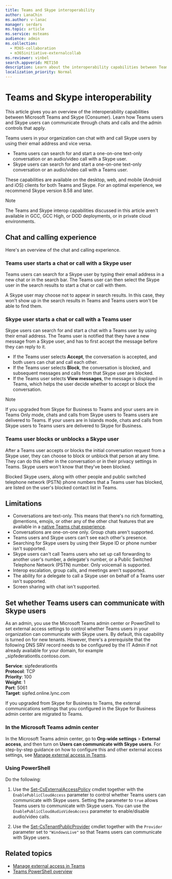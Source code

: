 ```yaml
---
title: Teams and Skype interoperability
author: LanaChin
ms.author: v-lanac
manager: serdars
ms.topic: article
ms.service: msteams
audience: admin
ms.collection:
  - M365-collaboration
  - m365initiative-externalcollab
ms.reviewer: vinbel
search.appverid: MET150
description: Learn about the interoperability capabilities between Teams users in your organization and Skype (Consumer) users.
localization_priority: Normal
---
```


# Teams and Skype interoperability

This article gives you an overview of the interoperability capabilities between Microsoft Teams and Skype (Consumer). Learn how Teams users and Skype users can communicate through chats and calls and the admin controls that apply.

Teams users in your organization can chat with and call Skype users by using their email address and vice versa.

- Teams users can search for and start a one-on-one text-only conversation or an audio/video call with a Skype user.
- Skype users can search for and start a one-on-one text-only conversation or an audio/video call with a Teams user.

These capabilities are available on the desktop, web, and mobile (Android and iOS) clients for both Teams and Skype. For an optimal experience, we recommend Skype version 8.58 and later.

> [!NOTE]
> The Teams and Skype interop capabilities discussed in this article aren't available in GCC, GCC High, or DOD deployments, or in private cloud environments.

## Chat and calling experience

Here's an overview of the chat and calling experience.

### Teams user starts a chat or call with a Skype user

Teams users can search for a Skype user by typing their email address in a new chat or in the search bar.  The Teams user can then select the Skype user in the search results to start a chat or call with them.

A Skype user may choose not to appear in search results. In this case, they won't show up in the search results in Teams and Teams users won't be able to find them.

### Skype user starts a chat or call with a Teams user

Skype users can search for and start a chat with a Teams user by using their email address. The Teams user is notified that they have a new message from a Skype user, and has to first accept the message before they can reply to it.

- If the Teams user selects **Accept**, the conversation is accepted, and both users can chat and call each other.
- If the Teams user selects **Block**, the conversation is blocked, and subsequent messages and calls from that Skype user are blocked.
- If the Teams user selects **View messages**, the message is displayed in Teams, which helps the user decide whether to accept or block the conversation.

> [!NOTE]
> If you upgraded from Skype for Business to Teams and your users are in Teams Only mode, chats and calls from Skype users to Teams users are delivered to Teams. If your users are in Islands mode, chats and calls from Skype users to Teams users are delivered to Skype for Business.

### Teams user blocks or unblocks a Skype user

After a Teams user accepts or blocks the initial conversation request from a Skype user, they can choose to block or unblock that person at any time. They can do this either in the conversation or in their privacy settings in Teams. Skype users won't know that they've been blocked.

Blocked Skype users, along with other people and public switched telephone network (PSTN) phone numbers that a Teams user has blocked, are listed on the user's blocked contact list in Teams.

## Limitations

- Conversations are text-only. This means that there's no rich formatting, @mentions, emojis, or other any of the other chat features that are available in a [native Teams chat experience](native-chat-for-external-users.md).
- Conversations are one-on-one only. Group chats aren't supported.
- Teams users and Skype users can't see each other's presence.
- Searching for Skype users by using their Skype ID or phone number isn't supported.
- Skype users can't call Teams users who set up call forwarding to another user's number, a delegate's number, or a Public Switched Telephone Network (PSTN) number.  Only voicemail is supported.
- Interop escalation, group calls, and meetings aren't supported.
- The ability for a delegate to call a Skype user on behalf of a Teams user isn't supported.
- Screen sharing with chat isn't supported.

## Set whether Teams users can communicate with Skype users

As an admin, you use the Microsoft Teams admin center or PowerShell to set external access settings to control whether Teams users in your organization can communicate with Skype users. By default, this capability is turned on for new tenants. However, there's a prerequisite that the following DNS SRV record needs to be configured by the IT Admin if not already available for your domain, for example _sipfederationtls.contoso.com.  

**Service**: sipfederationtls<br/>
**Protocol**: TCP<br/>
**Priority**: 100<br/>
**Weight**: 1<br/>
**Port**: 5061<br/>
**Target**: sipfed.online.lync.com

If you upgraded from Skype for Business to Teams, the external communications settings that you configured in the Skype for Business admin center are migrated to Teams.

### In the Microsoft Teams admin center

In the Microsoft Teams admin center, go to **Org-wide settings** > **External access**, and then turn on **Users can communicate with Skype users**. For step-by-step guidance on how to configure this and other external access settings, see [Manage external access in Teams](https://docs.microsoft.com/microsoftteams/manage-external-access#allow-or-block-domains).

### Using PowerShell

Do the following: 
1. Use the [Set-CsExternalAccessPolicy](https://docs.microsoft.com/powershell/module/skype/set-csexternalaccesspolicy) cmdlet together with the ```EnablePublicCloudAccess``` parameter to control whether Teams users can communicate with Skype users. Setting the parameter to ```true``` allows Teams users to communicate with Skype users. You can use the ```EnablePublicCloudAudioVideoAccess``` parameter to enable/disable audio/video calls.

2. Use the [Set-CsTenantPublicProvider](https://docs.microsoft.com/powershell/module/skype/Set-CsTenantPublicProvider) cmdlet together with the ```Provider``` parameter set to ```"WindowsLive"``` so that Teams users can communicate with Skype users.

## Related topics

- [Manage external access in Teams](manage-external-access.md)
- [Teams PowerShell overview](teams-powershell-overview.md)
